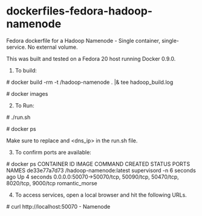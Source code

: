 dockerfiles-fedora-hadoop-namenode
==================================

Fedora dockerfile for a Hadoop Namenode - Single container, single-service.  No external volume.

This was built and tested on a Fedora 20 host running Docker 0.9.0.

1. To build:

\# docker build -rm -t <username>/hadoop-namenode . |& tee hadoop_build.log

\# docker images

2. To Run:

\# ./run.sh

\# docker ps

Make sure to replace <username> and <dns_ip> in the run.sh file.

3. To confirm ports are available:

\# docker ps
CONTAINER ID        IMAGE                           COMMAND             CREATED             STATUS              PORTS        NAMES
de33e77a7d73        <username>/hadoop-namenode:latest   supervisord -n      6 seconds ago       Up 4 seconds        0.0.0.0:50070->50070/tcp, 50090/tcp, 50470/tcp, 8020/tcp, 9000/tcp   romantic_morse

4. To access services, open a local browser and hit the following URLs.

\# curl http://localhost:50070 - Namenode
